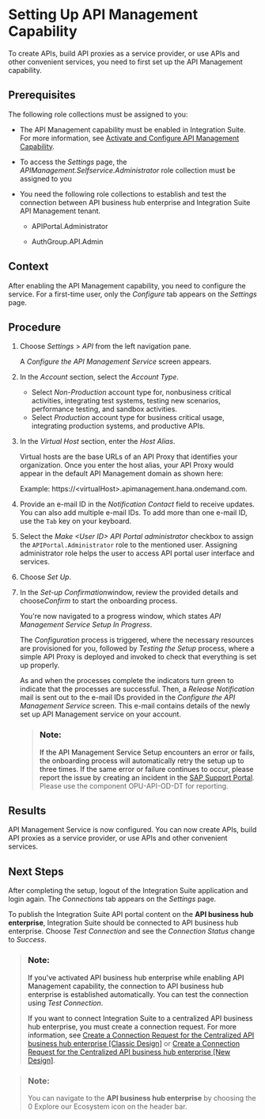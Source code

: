 <!-- loiof34e86cafb274d4bbef725a610ed225d -->

<link rel="stylesheet" type="text/css" href="../css/sap-icons.css"/>

# Setting Up API Management Capability

To create APIs, build API proxies as a service provider, or use APIs and other convenient services, you need to first set up the API Management capability.



<a name="loiof34e86cafb274d4bbef725a610ed225d__prereq_cgz_q4r_b1c"/>

## Prerequisites

The following role collections must be assigned to you:

-   The API Management capability must be enabled in Integration Suite. For more information, see [Activate and Configure API Management Capability](../activate-and-configure-api-management-capability-f6eb433.md).

-   To access the *Settings* page, the *APIManagement.Selfservice.Administrator* role collection must be assigned to you

-   You need the following role collections to establish and test the connection between API business hub enterprise and Integration Suite API Management tenant.

    -   APIPortal.Administrator

    -   AuthGroup.API.Admin





<a name="loiof34e86cafb274d4bbef725a610ed225d__context_zzc_psj_ltb"/>

## Context

After enabling the API Management capability, you need to configure the service. For a first-time user, only the *Configure* tab appears on the *Settings* page.



## Procedure

1.  Choose *Settings* \> *API* from the left navigation pane.

    A *Configure the API Management Service* screen appears.

2.  In the *Account* section, select the *Account Type*.

    -   Select *Non-Production* account type for, nonbusiness critical activities, integrating test systems, testing new scenarios, performance testing, and sandbox activities.
    -   Select *Production* account type for business critical usage, integrating production systems, and productive APIs.

3.  In the *Virtual Host* section, enter the *Host Alias*.

    Virtual hosts are the base URLs of an API Proxy that identifies your organization. Once you enter the host alias, your API Proxy would appear in the default API Management domain as shown here:

    Example: https://<virtualHost\>.apimanagement.hana.ondemand.com.

4.  Provide an e-mail ID in the *Notification Contact* field to receive updates. You can also add multiple e-mail IDs. To add more than one e-mail ID, use the `Tab` key on your keyboard.

5.  Select the *Make <User ID\> API Portal administrator* checkbox to assign the `APIPortal.Administrator` role to the mentioned user. Assigning administrator role helps the user to access API portal user interface and services.

6.  Choose *Set Up*.

7.  In the *Set-up Confirmation*window, review the provided details and choose*Confirm* to start the onboarding process.

    You're now navigated to a progress window, which states *API Management Service Setup In Progress*.

    The *Configuration* process is triggered, where the necessary resources are provisioned for you, followed by *Testing the Setup* process, where a simple API Proxy is deployed and invoked to check that everything is set up properly.

    As and when the processes complete the indicators turn green to indicate that the processes are successful. Then, a *Release Notification* mail is sent out to the e-mail IDs provided in the *Configure the API Management Service* screen. This e-mail contains details of the newly set up API Management service on your account.

    > ### Note:  
    > If the API Management Service Setup encounters an error or fails, the onboarding process will automatically retry the setup up to three times. If the same error or failure continues to occur, please report the issue by creating an incident in the [SAP Support Portal](https://support.sap.com/en/index.html). Please use the component OPU-API-OD-DT for reporting.




<a name="loiof34e86cafb274d4bbef725a610ed225d__result_f22_2qj_ltb"/>

## Results

API Management Service is now configured. You can now create APIs, build API proxies as a service provider, or use APIs and other convenient services.



<a name="loiof34e86cafb274d4bbef725a610ed225d__postreq_u4y_l3k_ltb"/>

## Next Steps

After completing the setup, logout of the Integration Suite application and login again. The *Connections* tab appears on the *Settings* page.

To publish the Integration Suite API portal content on the **API business hub enterprise**, Integration Suite should be connected to API business hub enterprise. Choose *Test Connection* and see the *Connection Status* change to *Success*.

> ### Note:  
> If you've activated API business hub enterprise while enabling API Management capability, the connection to API business hub enterprise is established automatically. You can test the connection using *Test Connection*.
> 
> If you want to connect Integration Suite to a centralized API business hub enterprise, you must create a connection request. For more information, see [Create a Connection Request for the Centralized API business hub enterprise \[Classic Design\]](create-a-connection-request-for-the-centralized-api-business-hub-enterprise-classic-desig-02f7877.md) or [Create a Connection Request for the Centralized API business hub enterprise \[New Design\]](create-a-connection-request-for-the-centralized-api-business-hub-enterprise-new-design-c7bda8c.md).

> ### Note:  
> You can navigate to the **API business hub enterprise** by choosing the <span class="SAP-icons-V5"></span> Explore our Ecosystem icon on the header bar.


